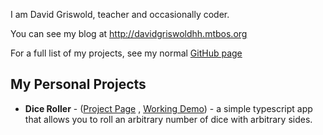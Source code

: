 I am David Griswold, teacher and occasionally coder.

You can see my blog at <http://davidgriswoldhh.mtbos.org>

For a full list of my projects, see my normal [GitHub page](https://www.github.com/DavidRGriswold)

## My Personal Projects

*  **Dice Roller** - ([Project Page](https://www.github.com/DavidRGriswold/dice-roller) , [Working Demo](https://davidrgriswold.github.io/dice-roller)) - a simple typescript app that allows you to roll an arbitrary number of dice with arbitrary sides. 